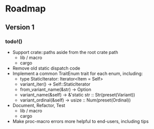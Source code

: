 Roadmap
=======

Version 1
---------

### todo!()

- Support crate::paths aside from the root crate path
  + lib / macro
  + cargo
- Remove old static dispatch code
- Implement a common TraitEnum trait for each enum, including:
  + type StaticIterator: Iterator<Item = Self>
  + variant_iter() -> Self::StaticIterator
  + from_variant_name(&str) -> Option<Self>
  + variant_name(&self) -> &'static str :: Str(preset(Variant))
  + variant_ordinal(&self) -> usize :: Num(preset(Ordinal))
- Document, Refactor, Test
  + lib / macro
  + cargo
- Make proc-macro errors more helpful to end-users, including tips
